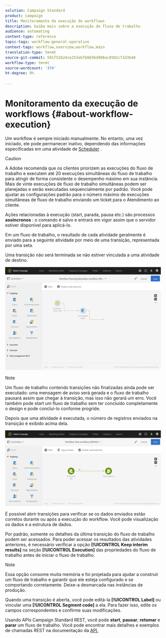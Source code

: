 ```yaml
---
solution: Campaign Standard
product: campaign
title: Monitoramento da execução de workflows
description: Saiba mais sobre a execução do fluxo de trabalho.
audience: automating
content-type: reference
topic-tags: workflow-general-operation
context-tags: workflow,overview;workflow,main
translation-type: tm+mt
source-git-commit: 501f52624ce253eb7b0d36d908ac8502cf1d3b48
workflow-type: tm+mt
source-wordcount: '374'
ht-degree: 9%

---
```



# Monitoramento da execução de workflows {#about-workflow-execution}

Um workflow é sempre iniciado manualmente. No entanto, uma vez iniciado, ele pode permanecer inativo, dependendo das informações especificadas em uma atividade de [Scheduler](../../automating/using/scheduler.md) .

>[!CAUTION]
>
> A Adobe recomenda que os clientes priorizem as execuções do fluxo de trabalho e executem até 20 execuções simultâneas do fluxo de trabalho para atingir de forma consistente o desempenho máximo em sua instância. Mais de vinte execuções de fluxo de trabalho simultâneas podem ser planejadas e serão executadas sequencialmente por padrão. Você pode ajustar as configurações padrão para o número máximo de execuções simultâneas de fluxo de trabalho enviando um ticket para o Atendimento ao cliente.

Ações relacionadas à execução (start, parada, pausa etc.) são processos **assíncronos** : o comando é salvo e entrará em vigor assim que o servidor estiver disponível para aplicá-lo.

Em um fluxo de trabalho, o resultado de cada atividade geralmente é enviado para a seguinte atividade por meio de uma transição, representada por uma seta.

Uma transição não será terminada se não estiver vinculada a uma atividade de destino.

![](assets/wkf_execution_1.png)

>[!NOTE]
>
>Um fluxo de trabalho contendo transições não finalizadas ainda pode ser executado: uma mensagem de aviso será gerada e o fluxo de trabalho pausará assim que chegar à transição, mas isso não gerará um erro. Você também pode start um fluxo de trabalho sem ter concluído completamente o design e pode concluí-lo conforme progride.

Depois que uma atividade é executada, o número de registros enviados na transição é exibido acima dela.

![](assets/wkf_transition_count.png)

É possível abrir transições para verificar se os dados enviados estão corretos durante ou após a execução do workflow. Você pode visualização os dados e a estrutura de dados.

Por padrão, somente os detalhes da última transição do fluxo de trabalho podem ser acessados. Para poder acessar os resultados das atividades anteriores, é necessário verificar a opção **[!UICONTROL Keep interim results]** na seção **[!UICONTROL Execution]** das propriedades do fluxo de trabalho antes de iniciar o fluxo de trabalho.

>[!NOTE]
>
>Essa opção consome muita memória e foi projetada para ajudar a construir um fluxo de trabalho e garantir que ele esteja configurado e se comportando corretamente. Deixe-a desmarcada nas instâncias de produção.

Quando uma transição é aberta, você pode editá-la **[!UICONTROL Label]** ou vincular uma **[!UICONTROL Segment code]** a ela. Para fazer isso, edite os campos correspondentes e confirme suas modificações.

Usando APIs Campaign Standard REST, você pode **start**, **pausar**, **retomar** e **parar** um fluxo de trabalho. Você pode encontrar mais detalhes e exemplos de chamadas REST na documentação da [API.](../../api/using/controlling-a-workflow.md)
